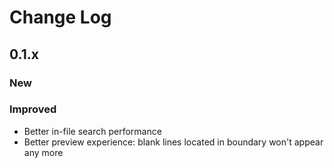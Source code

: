 # Change Log

## 0.1.x

### New

### Improved

- Better in-file search performance
- Better preview experience: blank lines located in boundary won't appear any more